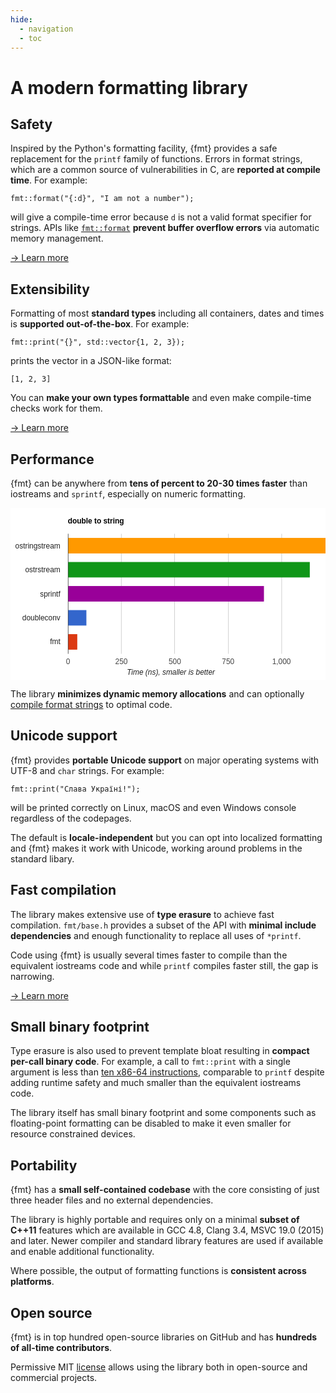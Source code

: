 ```yaml
---
hide:
  - navigation
  - toc
---
```


# A modern formatting library

<div class="features-container">

<div class="feature">
<h2>Safety</h2>
<p>
  Inspired by the Python's formatting facility, {fmt} provides a safe
  replacement for the <code>printf</code> family of functions. Errors in format
  strings, which are a common source of vulnerabilities in C, are <b>reported
  at compile time</b>. For example:

  <pre><code class="language-cpp"
  >fmt::format("{:d}", "I am not a number");</code></pre>

  will give a compile-time error because <code>d</code> is not a valid
  format specifier for strings. APIs like <a href="api/#format">
  <code>fmt::format</code></a> <b>prevent buffer overflow errors</b> via
  automatic memory management.
</p>
<a href="api#compile-time-format-string-checks">→ Learn more</a>
</div>

<div class="feature">
<h2>Extensibility</h2>
<p>
  Formatting of most <b>standard types</b> including all containers, dates and
  times is <b>supported out-of-the-box</b>.
  For example:
  
  <pre><code class="language-cpp"
  >fmt::print("{}", std::vector{1, 2, 3});</code></pre>

  prints the vector in a JSON-like format:

  <pre><code>[1, 2, 3]</code></pre>

  You can <b>make your own types formattable</b> and even make compile-time
  checks work for them.
</p>
<a href="api#udt">→ Learn more</a>
</div>

<div class="feature">
<h2>Performance</h2>
<p>
  {fmt} can be anywhere from <b>tens of percent to 20-30 times faster</b> than
  iostreams and <code>sprintf</code>, especially on numeric formatting.

<svg xmlns="http://www.w3.org/2000/svg" version="1.1" viewBox="20 0 550 300" aria-label="A chart." style="overflow: hidden;"><defs id="_ABSTRACT_RENDERER_ID_0"><clipPath id="_ABSTRACT_RENDERER_ID_1"><rect x="120" y="45" width="560" height="210"></rect></clipPath></defs><rect x="0" y="0" width="800" height="300" stroke="none" stroke-width="0" fill="#ffffff"></rect><g><text text-anchor="start" x="120" y="27.05" font-family="Arial" font-size="13" font-weight="bold" stroke="none" stroke-width="0" fill="#000000">double to string</text><rect x="120" y="16" width="560" height="13" stroke="none" stroke-width="0" fill-opacity="0" fill="#ffffff"></rect></g><g><rect x="120" y="45" width="560" height="210" stroke="none" stroke-width="0" fill-opacity="0" fill="#ffffff"></rect><g clip-path="url(#_ABSTRACT_RENDERER_ID_1)"><g><rect x="120" y="45" width="1" height="210" stroke="none" stroke-width="0" fill="#cccccc"></rect><rect x="213" y="45" width="1" height="210" stroke="none" stroke-width="0" fill="#cccccc"></rect><rect x="306" y="45" width="1" height="210" stroke="none" stroke-width="0" fill="#cccccc"></rect><rect x="400" y="45" width="1" height="210" stroke="none" stroke-width="0" fill="#cccccc"></rect><rect x="493" y="45" width="1" height="210" stroke="none" stroke-width="0" fill="#cccccc"></rect><rect x="586" y="45" width="1" height="210" stroke="none" stroke-width="0" fill="#cccccc"></rect><rect x="679" y="45" width="1" height="210" stroke="none" stroke-width="0" fill="#cccccc"></rect></g><g><rect x="121" y="53" width="450" height="26" stroke="#ff9900" stroke-width="1" fill="#ff9900"></rect><rect x="121" y="95" width="421" height="26" stroke="#109618" stroke-width="1" fill="#109618"></rect><rect x="121" y="137" width="341" height="26" stroke="#990099" stroke-width="1" fill="#990099"></rect><rect x="121" y="179" width="31" height="26" stroke="#3366cc" stroke-width="1" fill="#3366cc"></rect><rect x="121" y="221" width="15" height="26" stroke="#dc3912" stroke-width="1" fill="#dc3912"></rect></g><g><rect x="120" y="45" width="1" height="210" stroke="none" stroke-width="0" fill="#333333"></rect></g></g><g></g><g><g><text text-anchor="middle" x="120.5" y="272.3833333333333" font-family="Arial" font-size="13" stroke="none" stroke-width="0" fill="#444444">0</text></g><g><text text-anchor="middle" x="213.6667" y="272.3833333333333" font-family="Arial" font-size="13" stroke="none" stroke-width="0" fill="#444444">250</text></g><g><text text-anchor="middle" x="306.8333" y="272.3833333333333" font-family="Arial" font-size="13" stroke="none" stroke-width="0" fill="#444444">500</text></g><g><text text-anchor="middle" x="400" y="272.3833333333333" font-family="Arial" font-size="13" stroke="none" stroke-width="0" fill="#444444">750</text></g><g><text text-anchor="middle" x="493.1667" y="272.3833333333333" font-family="Arial" font-size="13" stroke="none" stroke-width="0" fill="#444444">1,000</text></g><g><text text-anchor="middle" x="586.3333" y="272.3833333333333" font-family="Arial" font-size="13" stroke="none" stroke-width="0" fill="#444444">1,250</text></g><g><text text-anchor="middle" x="679.5" y="272.3833333333333" font-family="Arial" font-size="13" stroke="none" stroke-width="0" fill="#444444">1,500</text></g><g><text text-anchor="end" x="107" y="70.95" font-family="Arial" font-size="13" stroke="none" stroke-width="0" fill="#222222">ostringstream</text></g><g><text text-anchor="end" x="107" y="112.74999999999999" font-family="Arial" font-size="13" stroke="none" stroke-width="0" fill="#222222">ostrstream</text></g><g><text text-anchor="end" x="107" y="154.55" font-family="Arial" font-size="13" stroke="none" stroke-width="0" fill="#222222">sprintf</text></g><g><text text-anchor="end" x="107" y="196.35" font-family="Arial" font-size="13" stroke="none" stroke-width="0" fill="#222222">doubleconv</text></g><g><text text-anchor="end" x="107" y="238.15" font-family="Arial" font-size="13" stroke="none" stroke-width="0" fill="#222222">fmt</text></g></g></g><g><g><text text-anchor="middle" x="300" y="291.71666666666664" font-family="Arial" font-size="13" font-style="italic" stroke="none" stroke-width="0" fill="#222222">Time (ns), smaller is better</text><rect x="120" y="280.66666666666663" width="560" height="13" stroke="none" stroke-width="0" fill-opacity="0" fill="#ffffff"></rect></g></g><g></g></svg>

The library <b>minimizes dynamic memory allocations</b> and can optionally
<a href="api#compile-api">compile format strings</a> to optimal code.
</p>
</div>

<div class="feature">
<h2>Unicode support</h2>
<p>
  {fmt} provides <b>portable Unicode support</b> on major operating systems
  with UTF-8 and <code>char</code> strings. For example:

  <pre><code class="language-cpp"
  >fmt::print("Слава Україні!");</code></pre>

  will be printed correctly on Linux, macOS and even Windows console regardless
  of the codepages.
</p>
<p>
  The default is <b>locale-independent</b> but you can opt into localized
  formatting and {fmt} makes it work with Unicode, working around problems in
  the standard libary.
</p>
</div>

<div class="feature">
<h2>Fast compilation</h2>
<p>
  The library makes extensive use of <b>type erasure</b> to achieve fast
  compilation. <code>fmt/base.h</code> provides a subset
  of the API with <b>minimal include dependencies</b> and enough functionality
  to replace all uses of <code>*printf</code>.
</p>
<p>
  Code using {fmt} is usually several times faster to compile than the
  equivalent iostreams code and while <code>printf</code> compiles faster still,
  the gap is narrowing.
</p>
<a href="https://github.com/fmtlib/fmt?tab=readme-ov-file#compile-time-and-code-bloat">
→ Learn more</a>
</div>

<div class="feature">
<h2>Small binary footprint</h2>
<p>
  Type erasure is also used to prevent template bloat resulting in <b>compact
  per-call binary code</b>. For example, a call to <code>fmt::print</code> with
  a single argument is less than <a href="https://godbolt.org/g/TZU4KF">ten
  x86-64 instructions</a>, comparable to <code>printf</code> despite adding
  runtime safety and much smaller than the equivalent iostreams code.
</p>
<p>
  The library itself has small binary footprint and some components such as
  floating-point formatting can be disabled to make it even smaller for
  resource constrained devices.
</p>
</div>

<div class="feature">
<h2>Portability</h2>
<p>
{fmt} has a <b>small self-contained codebase</b> with the core consisting of
just three header files and no external dependencies.
</p>
<p>
The library is highly portable and requires only on a minimal <b>subset of
C++11</b> features which are available in GCC 4.8, Clang 3.4, MSVC 19.0 (2015)
and later. Newer compiler and standard library features are used if available
and enable additional functionality.
</p>
<p>
Where possible, the output of formatting functions is <b>consistent across
platforms</b>.
</p>
</p>
</div>

<div class="feature">
<h2>Open source</h2>
<p>
  {fmt} is in top hundred open-source libraries on GitHub and has <b>hundreds of
  all-time contributors</b>.
</p>
<p>
  Permissive MIT <a href="https://github.com/fmtlib/fmt#license">license</a>
  allows using the library both in open-source and commercial projects.
</p>
</div>

</div>

